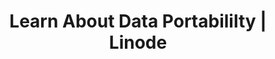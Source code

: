 ---
title: Learn About Data Portabililty | Linode
show_in_lists: true
aliases: ['/security/data-portability/']
---